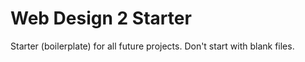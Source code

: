 # Web Design 2 Starter
Starter (boilerplate) for all future projects. Don't start with blank files.
